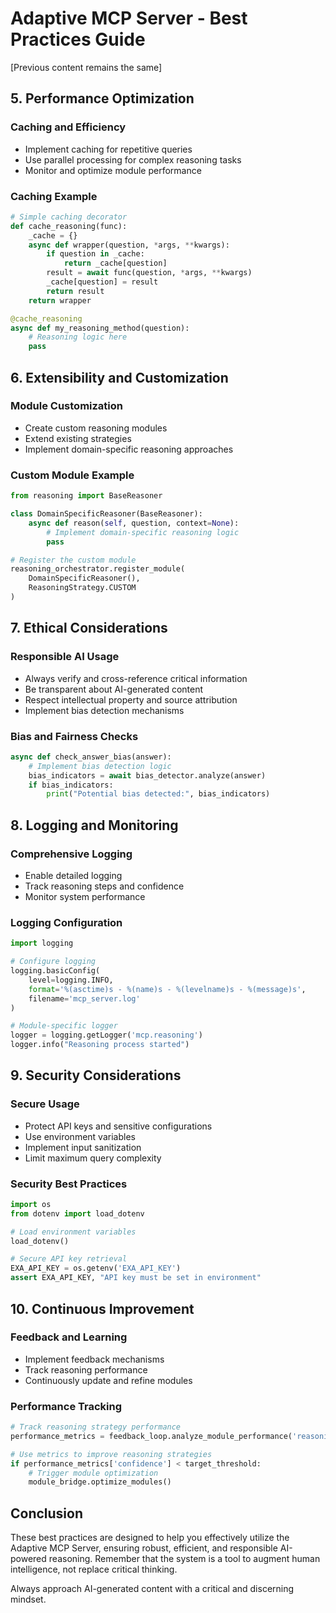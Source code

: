 # Adaptive MCP Server - Best Practices Guide

[Previous content remains the same]

## 5. Performance Optimization

### Caching and Efficiency
- Implement caching for repetitive queries
- Use parallel processing for complex reasoning tasks
- Monitor and optimize module performance

### Caching Example
```python
# Simple caching decorator
def cache_reasoning(func):
    _cache = {}
    async def wrapper(question, *args, **kwargs):
        if question in _cache:
            return _cache[question]
        result = await func(question, *args, **kwargs)
        _cache[question] = result
        return result
    return wrapper

@cache_reasoning
async def my_reasoning_method(question):
    # Reasoning logic here
    pass
```

## 6. Extensibility and Customization

### Module Customization
- Create custom reasoning modules
- Extend existing strategies
- Implement domain-specific reasoning approaches

### Custom Module Example
```python
from reasoning import BaseReasoner

class DomainSpecificReasoner(BaseReasoner):
    async def reason(self, question, context=None):
        # Implement domain-specific reasoning logic
        pass

# Register the custom module
reasoning_orchestrator.register_module(
    DomainSpecificReasoner(), 
    ReasoningStrategy.CUSTOM
)
```

## 7. Ethical Considerations

### Responsible AI Usage
- Always verify and cross-reference critical information
- Be transparent about AI-generated content
- Respect intellectual property and source attribution
- Implement bias detection mechanisms

### Bias and Fairness Checks
```python
async def check_answer_bias(answer):
    # Implement bias detection logic
    bias_indicators = await bias_detector.analyze(answer)
    if bias_indicators:
        print("Potential bias detected:", bias_indicators)
```

## 8. Logging and Monitoring

### Comprehensive Logging
- Enable detailed logging
- Track reasoning steps and confidence
- Monitor system performance

### Logging Configuration
```python
import logging

# Configure logging
logging.basicConfig(
    level=logging.INFO,
    format='%(asctime)s - %(name)s - %(levelname)s - %(message)s',
    filename='mcp_server.log'
)

# Module-specific logger
logger = logging.getLogger('mcp.reasoning')
logger.info("Reasoning process started")
```

## 9. Security Considerations

### Secure Usage
- Protect API keys and sensitive configurations
- Use environment variables
- Implement input sanitization
- Limit maximum query complexity

### Security Best Practices
```python
import os
from dotenv import load_dotenv

# Load environment variables
load_dotenv()

# Secure API key retrieval
EXA_API_KEY = os.getenv('EXA_API_KEY')
assert EXA_API_KEY, "API key must be set in environment"
```

## 10. Continuous Improvement

### Feedback and Learning
- Implement feedback mechanisms
- Track reasoning performance
- Continuously update and refine modules

### Performance Tracking
```python
# Track reasoning strategy performance
performance_metrics = feedback_loop.analyze_module_performance('reasoning')

# Use metrics to improve reasoning strategies
if performance_metrics['confidence'] < target_threshold:
    # Trigger module optimization
    module_bridge.optimize_modules()
```

## Conclusion

These best practices are designed to help you effectively utilize the Adaptive MCP Server, ensuring robust, efficient, and responsible AI-powered reasoning. Remember that the system is a tool to augment human intelligence, not replace critical thinking.

Always approach AI-generated content with a critical and discerning mindset.
